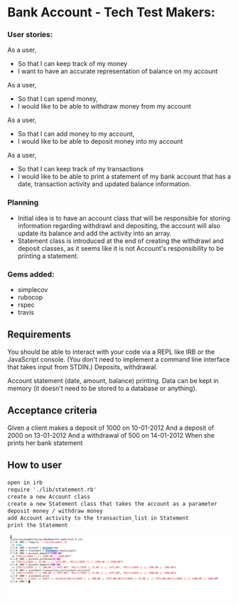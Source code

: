 # Bank Account - Tech Test Makers:

### User stories:

 As a user, 
- So that I can keep track of my money 
- I want to have an accurate representation of balance on my account


As a user, 
- So that I can spend money, 
- I would like to be able to withdraw money from my account


As a user, 
- So that I can add money to my account, 
- I would like to be able to deposit money into my account


 As a user,
- So that I can keep track of my transactions
- I would like to be able to print a statement of my bank account that has a date, transaction activity and updated balance information. 


### Planning 

- Initial idea is to have an account class that will be responsible for storing information regarding withdrawl and depositing, the account will also update its balance and add the activity into an array. 
- Statement class is introduced at the end of creating the withdrawl and deposit classes, as it seems like it is not Account's responsibility to be printing a statement. 

### Gems added:

- simplecov
- rubocop
- rspec
- travis






## Requirements

You should be able to interact with your code via a REPL like IRB or the JavaScript console. (You don't need to implement a command line interface that takes input from STDIN.)
Deposits, withdrawal.

Account statement (date, amount, balance) printing.
Data can be kept in memory (it doesn't need to be stored to a database or anything).

## Acceptance criteria
Given a client makes a deposit of 1000 on 10-01-2012
And a deposit of 2000 on 13-01-2012
And a withdrawal of 500 on 14-01-2012
When she prints her bank statement

## How to user
```
open in irb
require './lib/statement.rb'
create a new Account class
create a new Statement class that takes the account as a parameter
deposit money / withdraw money
add Account activity to the transaction_list in Statement
print the Statement
```


 ![Alt text](terminal.png)

